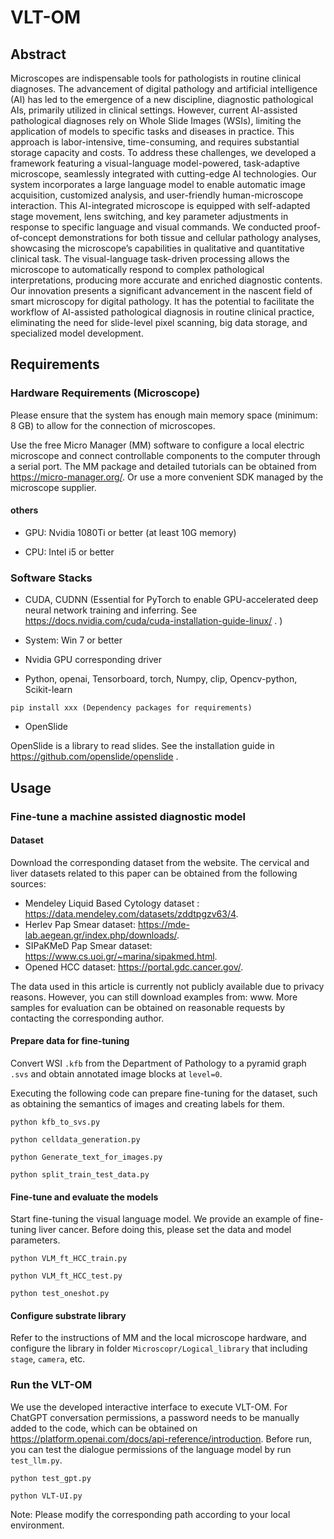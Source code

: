 # VLT-OM

## Abstract
Microscopes are indispensable tools for pathologists in routine clinical diagnoses. The advancement
of digital pathology and artificial intelligence (AI) has led to the emergence of a new discipline, 
diagnostic pathological AIs, primarily utilized in clinical settings. However, current AI-assisted 
pathological diagnoses rely on Whole Slide Images (WSIs), limiting the application of models to 
specific tasks and diseases in practice. This approach is labor-intensive, time-consuming, and requires 
substantial storage capacity and costs. To address these challenges, we developed a framework 
featuring a visual-language model-powered, task-adaptive microscope, seamlessly integrated with 
cutting-edge AI technologies. Our system incorporates a large language model to enable automatic 
image acquisition, customized analysis, and user-friendly human-microscope interaction. This AI-integrated microscope is equipped with self-adapted stage movement, lens switching, and key 
parameter adjustments in response to specific language and visual commands. We conducted proof-of-concept demonstrations for both tissue and cellular pathology analyses, showcasing the 
microscope’s capabilities in qualitative and quantitative clinical task. The visual-language task-driven 
processing allows the microscope to automatically respond to complex pathological interpretations, 
producing more accurate and enriched diagnostic contents. Our innovation presents a significant 
advancement in the nascent field of smart microscopy for digital pathology. It has the potential to 
facilitate the workflow of AI-assisted pathological diagnosis in routine clinical practice, eliminating 
the need for slide-level pixel scanning, big data storage, and specialized model development.


## Requirements

### Hardware Requirements (Microscope)

Please ensure that the system has enough main memory space (minimum: 8 GB) to allow for the connection of microscopes.

Use the free Micro Manager (MM) software to configure a local electric microscope and connect controllable components to the computer through a serial port.
The MM package and detailed tutorials can be obtained from https://micro-manager.org/. Or use a more convenient SDK managed by the microscope supplier.

#### others
- GPU: Nvidia 1080Ti or better (at least 10G memory)

- CPU: Intel i5 or better

### Software Stacks

- CUDA, CUDNN (Essential for PyTorch to enable GPU-accelerated deep neural network training and inferring. See https://docs.nvidia.com/cuda/cuda-installation-guide-linux/ .
)

- System: Win 7 or better

- Nvidia GPU corresponding driver

- Python,
openai,
Tensorboard,
torch,
Numpy,
clip,
Opencv-python,
Scikit-learn
```
pip install xxx (Dependency packages for requirements)
```
- OpenSlide

OpenSlide is a library to read slides. See the installation guide in https://github.com/openslide/openslide .

## Usage

### Fine-tune a machine assisted diagnostic model

#### Dataset
Download the corresponding dataset from the website. The cervical and liver datasets related to this paper can be obtained from the following sources:
- Mendeley Liquid Based Cytology dataset : https://data.mendeley.com/datasets/zddtpgzv63/4.
- Herlev Pap Smear dataset: https://mde-lab.aegean.gr/index.php/downloads/.
- SIPaKMeD Pap Smear dataset: https://www.cs.uoi.gr/~marina/sipakmed.html.
- Opened HCC dataset: https://portal.gdc.cancer.gov/.

The data used in this article is currently not publicly available due to privacy reasons. However, you can still download examples from: www. 
More samples for evaluation can be obtained on reasonable requests by contacting the corresponding author.

#### Prepare data for fine-tuning

Convert WSI `.kfb` from the Department of Pathology to a pyramid graph `.svs` and obtain annotated image blocks at `level=0`.

Executing the following code can prepare fine-tuning for the dataset, such as obtaining the semantics of images and creating labels for them.

```
python kfb_to_svs.py

python celldata_generation.py

python Generate_text_for_images.py

python split_train_test_data.py
```

#### Fine-tune and evaluate the models

Start fine-tuning the visual language model. We provide an example of fine-tuning liver cancer. Before doing this, please set the data and model parameters.

```
python VLM_ft_HCC_train.py

python VLM_ft_HCC_test.py

python test_oneshot.py
```
#### Configure substrate library

Refer to the instructions of MM and the local microscope hardware, and configure the library in folder `Microscopr/Logical_library` that including `stage`, `camera`, etc.

### Run the VLT-OM
We use the developed interactive interface to execute VLT-OM. For ChatGPT conversation permissions, 
a password needs to be manually added to the code, which can be obtained on https://platform.openai.com/docs/api-reference/introduction.
Before run, you can test the dialogue permissions of the language model by run `test_llm.py`.
```
python test_gpt.py

python VLT-UI.py
```
Note: Please modify the corresponding path according to your local environment.
